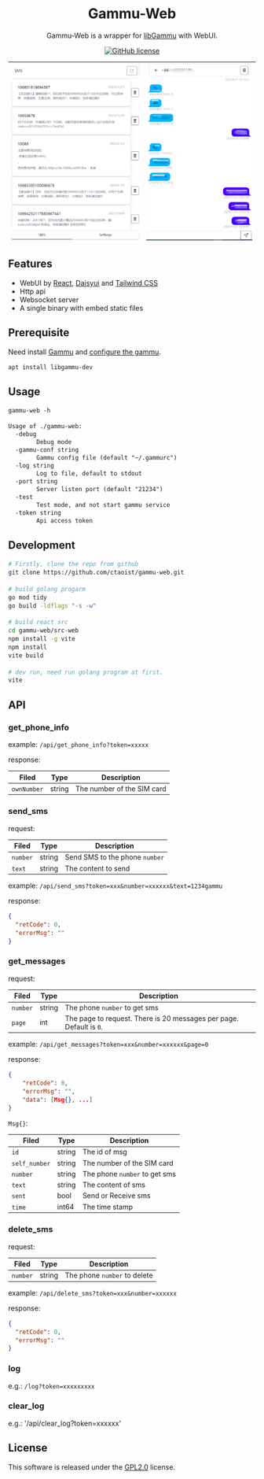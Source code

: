 <div align="center">

# Gammu-Web

Gammu-Web is a wrapper for [libGammu](https://github.com/gammu/gammu) with WebUI.

[![GitHub license](https://img.shields.io/github/license/ctaoist/gammu-web.svg)](https://github.com/ctaoist/gammu-web/blob/master/LICENSE)

| ![](screenshots/sms.png) | ![](screenshots/sms_chat.png) |
| ------------------------ | ----------------------------- |

</div>

## Features

- WebUI by [React](https://react.dev/), [Daisyui](https://daisyui.com/) and [Tailwind CSS](https://www.tailwindcss.cn/)
- Http api
- Websocket server
- A single binary with embed static files

## Prerequisite

Need install [Gammu](https://github.com/gammu/gammu) and [configure the gammu](https://docs.gammu.org/quick/index.html#installing-gammu).

```sh
apt install libgammu-dev
```

## Usage

```
gammu-web -h

Usage of ./gammu-web:
  -debug
        Debug mode
  -gammu-conf string
        Gammu config file (default "~/.gammurc")
  -log string
        Log to file, default to stdout
  -port string
        Server listen port (default "21234")
  -test
        Test mode, and not start gammu service
  -token string
        Api access token
```

## Development

```sh
# Firstly, clone the repo from github
git clone https://github.com/ctaoist/gammu-web.git

# build golang progarm
go mod tidy
go build -ldflags "-s -w"

# build react src
cd gammu-web/src-web
npm install -g vite
npm install
vite build

# dev run, need run golang program at first.
vite
```

## API

### get_phone_info

example: `/api/get_phone_info?token=xxxxx`

response:

| Filed       | Type   | Description                |
| ----------- | ------ | -------------------------- |
| `ownNumber` | string | The number of the SIM card |

### send_sms

request:

| Filed    | Type   | Description                    |
| -------- | ------ | ------------------------------ |
| `number` | string | Send SMS to the phone `number` |
| `text`   | string | The content to send            |

example: `/api/send_sms?token=xxx&number=xxxxxx&text=1234gammu`

response:

```json
{
  "retCode": 0,
  "errorMsg": ""
}
```

### get_messages

request:

| Filed    | Type   | Description                                                         |
| -------- | ------ | ------------------------------------------------------------------- |
| `number` | string | The phone `number` to get sms                                       |
| `page`   | int    | The page to request. There is 20 messages per page. Default is `0`. |

example: `/api/get_messages?token=xxx&number=xxxxxx&page=0`

response:

```json
{
    "retCode": 0,
    "errorMsg": "",
    "data": [Msg{}, ...]
}
```

`Msg{}`:

| Filed         | Type   | Description                   |
| ------------- | ------ | ----------------------------- |
| `id`          | string | The id of msg                 |
| `self_number` | string | The number of the SIM card    |
| `number`      | string | The phone `number` to get sms |
| `text`        | string | The content of sms            |
| `sent`        | bool   | Send or Receive sms           |
| `time`        | int64  | The time stamp                |

### delete_sms

request:

| Filed    | Type   | Description                  |
| -------- | ------ | ---------------------------- |
| `number` | string | The phone `number` to delete |

example: `/api/delete_sms?token=xxx&number=xxxxxx`

response:

```json
{
  "retCode": 0,
  "errorMsg": ""
}
```

### log

e.g.: `/log?token=xxxxxxxxx`

### clear_log

e.g.: '/api/clear_log?token=xxxxxx'

## License

This software is released under the [GPL2.0](https://github.com/ctaoist/gammu-web/blob/master/LICENSE) license.
